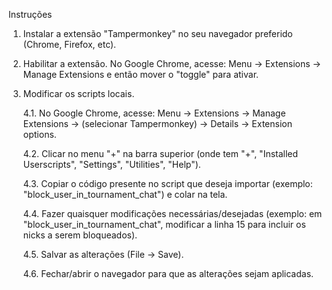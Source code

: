 Instruções

1. Instalar a extensão "Tampermonkey" no seu navegador preferido (Chrome, Firefox, etc).
2. Habilitar a extensão.
   No Google Chrome, acesse: Menu -> Extensions -> Manage Extensions e então mover o "toggle" para ativar.
4. Modificar os scripts locais.
   
   4.1. No Google Chrome, acesse: Menu -> Extensions -> Manage Extensions -> (selecionar Tampermonkey) -> Details -> Extension options.

   4.2. Clicar no menu "+" na barra superior (onde tem "+", "Installed Userscripts", "Settings", "Utilities", "Help").

   4.3. Copiar o código presente no script que deseja importar (exemplo: "block_user_in_tournament_chat") e colar na tela.

   4.4. Fazer quaisquer modificações necessárias/desejadas (exemplo: em "block_user_in_tournament_chat", modificar a linha 15 para incluir os nicks a serem bloqueados).

   4.5. Salvar as alterações (File -> Save).

   4.6. Fechar/abrir o navegador para que as alterações sejam aplicadas.
